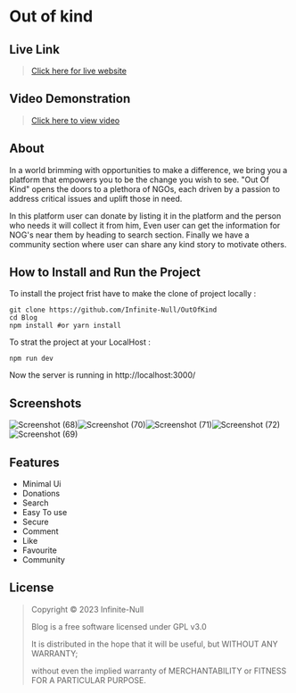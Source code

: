 # Out of kind



## Live Link

>[Click here for live website](https://out-of-kind.vercel.app/)

## Video Demonstration

>[Click here to view video](https://youtu.be/CPYQ3i9sf9k)



## About

In a world brimming with opportunities to make a difference, we bring you a platform that empowers you to be the change you wish to see. "Out Of Kind" opens the doors to a plethora of NGOs, each driven by a passion to address critical issues and uplift those in need.

In this platform user can donate by listing it in the platform and the person who needs it will collect it from him, Even user can get the information for NOG's near them by heading to search section. Finally we have a community section where user can share any kind story to motivate others.



## How to Install and Run the Project

To install the project frist have to make the clone of project locally :

```
git clone https://github.com/Infinite-Null/OutOfKind
cd Blog
npm install #or yarn install
```

To strat the project at your LocalHost :

```
npm run dev
```

Now the server is running in http://localhost:3000/



## Screenshots


![Screenshot (68)](https://github.com/Infinite-Null/OutOfKind/assets/97950192/a982d8fe-589a-439e-946b-dbcece683d2f)![Screenshot (70)](https://github.com/Infinite-Null/OutOfKind/assets/97950192/aa8d26db-d47c-4fd9-934e-0c0ca2817d0a)![Screenshot (71)](https://github.com/Infinite-Null/OutOfKind/assets/97950192/35be66b8-59f6-4f94-b067-d1c114c04593)![Screenshot (72)](https://github.com/Infinite-Null/OutOfKind/assets/97950192/bf9e772f-a23c-49a0-a2eb-9770f53ef957)![Screenshot (69)](https://github.com/Infinite-Null/OutOfKind/assets/97950192/89c9fd1d-93fd-4e4a-9c0d-1fe3b99891f9)




## Features
* Minimal Ui
* Donations
* Search
* Easy To use
* Secure
* Comment
* Like
* Favourite
* Community



## License
>Copyright © 2023 Infinite-Null
>
>Blog is a free software licensed under GPL v3.0
>
>It is distributed in the hope that it will be useful, but WITHOUT ANY WARRANTY;
>
>without even the implied warranty of MERCHANTABILITY or FITNESS FOR A PARTICULAR PURPOSE.
